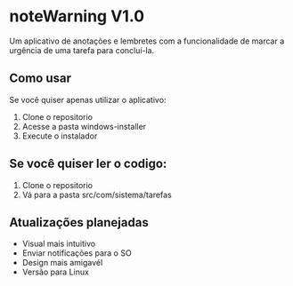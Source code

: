 # noteWarning V1.0
Um aplicativo de anotações e lembretes com a funcionalidade de marcar a urgência de uma tarefa para concluí-la.  

## Como usar  
Se você quiser apenas utilizar o aplicativo:  

1. Clone o repositorio  
2. Acesse a pasta windows-installer  
3. Execute o instalador  

## Se você quiser ler o codigo:  
1. Clone o repositorio  
2. Vá para a pasta src/com/sistema/tarefas

## Atualizações planejadas
- Visual mais intuitivo
- Enviar notificações para o SO
- Design mais amigavél
- Versão para Linux
